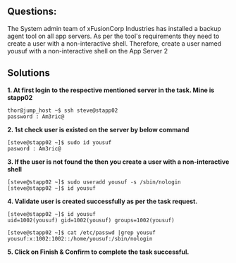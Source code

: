 

## Questions:

The System admin team of xFusionCorp Industries has installed a backup agent tool on all app servers. As per the tool's requirements they need to create a user with a non-interactive shell.
Therefore, create a user named yousuf with a non-interactive shell on the App Server 2


## Solutions

**1. At first login to the respective mentioned server in the task. Mine is stapp02**

```
thor@jump_host ~$ ssh steve@stapp02
password : Am3ric@
```


**2. 1st check user is existed on the server  by below command** 
```
[steve@stapp02 ~]$ sudo id yousuf
pasword : Am3ric@
```


**3.  If the user is not found the then you create a user with a non-interactive shell** 
```
[steve@stapp02 ~]$ sudo useradd yousuf -s /sbin/nologin
[steve@stapp02 ~]$ id yousuf
```


**4.  Validate user is created successfully as per the task request.** 

```
[steve@stapp02 ~]$ id yousuf 
uid=1002(yousuf) gid=1002(yousuf) groups=1002(yousuf)

[steve@stapp02 ~]$ cat /etc/passwd |grep yousuf
yousuf:x:1002:1002::/home/yousuf:/sbin/nologin
```


**5.  Click on Finish & Confirm to complete the task successful.**


